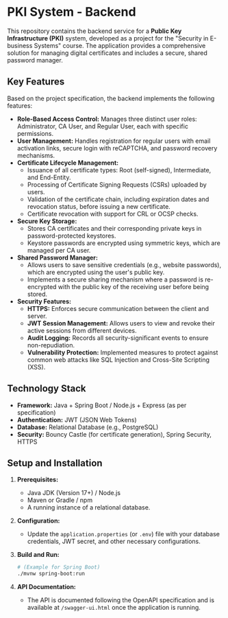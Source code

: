 # PKI System - Backend

This repository contains the backend service for a **Public Key Infrastructure (PKI)** system, developed as a project for the "Security in E-business Systems" course. The application provides a comprehensive solution for managing digital certificates and includes a secure, shared password manager.

## Key Features

Based on the project specification, the backend implements the following features:

* **Role-Based Access Control:** Manages three distinct user roles: Administrator, CA User, and Regular User, each with specific permissions.
* **User Management:** Handles registration for regular users with email activation links, secure login with reCAPTCHA, and password recovery mechanisms.
* **Certificate Lifecycle Management:**
    * Issuance of all certificate types: Root (self-signed), Intermediate, and End-Entity.
    * Processing of Certificate Signing Requests (CSRs) uploaded by users.
    * Validation of the certificate chain, including expiration dates and revocation status, before issuing a new certificate.
    * Certificate revocation with support for CRL or OCSP checks.
* **Secure Key Storage:**
    * Stores CA certificates and their corresponding private keys in password-protected keystores.
    * Keystore passwords are encrypted using symmetric keys, which are managed per CA user.
* **Shared Password Manager:**
    * Allows users to save sensitive credentials (e.g., website passwords), which are encrypted using the user's public key.
    * Implements a secure sharing mechanism where a password is re-encrypted with the public key of the receiving user before being stored.
* **Security Features:**
    * **HTTPS:** Enforces secure communication between the client and server.
    * **JWT Session Management:** Allows users to view and revoke their active sessions from different devices.
    * **Audit Logging:** Records all security-significant events to ensure non-repudiation.
    * **Vulnerability Protection:** Implemented measures to protect against common web attacks like SQL Injection and Cross-Site Scripting (XSS).

## Technology Stack

* **Framework:** Java + Spring Boot / Node.js + Express (as per specification)
* **Authentication:** JWT (JSON Web Tokens)
* **Database:** Relational Database (e.g., PostgreSQL)
* **Security:** Bouncy Castle (for certificate generation), Spring Security, HTTPS

## Setup and Installation

1.  **Prerequisites:**
    * Java JDK (Version 17+) / Node.js
    * Maven or Gradle / npm
    * A running instance of a relational database.

2.  **Configuration:**
    * Update the `application.properties` (or `.env`) file with your database credentials, JWT secret, and other necessary configurations.

3.  **Build and Run:**
    ```bash
    # (Example for Spring Boot)
    ./mvnw spring-boot:run
    ```

4.  **API Documentation:**
    * The API is documented following the OpenAPI specification and is available at `/swagger-ui.html` once the application is running.
